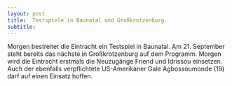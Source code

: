 ```yaml
---
layout: post
title:  Testspiele in Baunatal und Großkrotzenburg
subtitle:  
---
```


Morgen bestreitet die Eintracht ein Testspiel in Baunatal. Am 21. September steht bereits das nächste in Großkrotzenburg auf dem Programm. Morgen wird die Eintracht erstmals die Neuzugänge Friend und Idrissou einsetzen. Auch der ebenfalls verpflichtete US-Amerikaner Gale Agbossoumonde (19) darf auf einen Einsatz hoffen.


